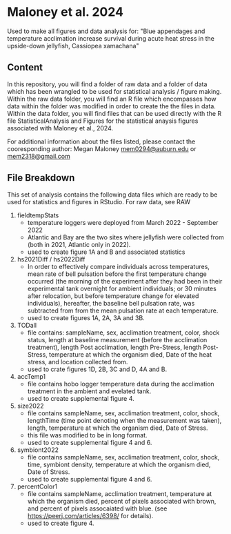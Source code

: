 # Maloney et al. 2024
Used to make all figures and data analysis for: "Blue appendages and temperature acclimation increase survival during acute heat stress in the upside-down jellyfish, Cassiopea xamachana"

## Content

In this repository, you will find a folder of raw data and a folder of data which has been wrangled to be used for statistical analysis / figure making. 
Within the raw data folder, you will find an R file which encompasses how data within the folder was modified in order to create the the files in data. 
Within the data folder, you will find files that can be used directly with the R file StatisticalAnalysis and Figures for the statistical anaysis figures associated with Maloney et al., 2024. 

For additional information about the files listed, please contact the cooresponding author: 
Megan Maloney
mem0294@auburn.edu
or
mem2318@gmail.com

## File Breakdown
This set of analysis contains the following data files which are ready to be used for statistics and figures in RStudio. 
For raw data, see RAW 
1. fieldtempStats 
     - temperature loggers were deployed from March 2022 - September 2022
     - Atlantic and Bay are the two sites where jellyfish were collected from (both in 2021, Atlantic only in 2022). 
     - used to create figure 1A and B and associated statistics
2. hs2021Diff / hs2022Diff
     -  In order to effectively compare individuals across temperatures, mean rate of bell pulsation before the first temperature change occurred (the morning of the experiment after they had been in their experimental tank overnight for ambient individuals; or 30 minutes after relocation, but before temperature change for elevated individuals), hereafter, the baseline bell pulsation rate, was subtracted from from the mean pulsation rate at each temperature.
     - used to create figures 1A, 2A, 3A and 3B.
3. TODall
     - file contains: sampleName, sex, acclimation treatment, color, shock status, length at baseline measurement (before the acclimation treatment), 	length Post acclimation,	length Pre-Stress, length Post-Stress, temperature at which the organism died,	Date of the heat stress,	and location collected from.
     - used to crate figures 1D, 2B, 3C and D, 4A and B.
4. accTemp1
     - file contains hobo logger temperature data during the acclimation treatment in the ambient and evelated tank.
     - used to create supplemental figure 4.
5. size2022
     - file contains sampleName, sex, acclimation treatment, color, shock, lengthTime (time point denoting when the measurement was taken), length, temperature at which the organism died, Date of Stress.
     - this file was modified to be in long format.
     - used to create supplemental figure 4 and 6.
6. symbiont2022
     -  file contains sampleName, sex, acclimation treatment, color, shock, time, symbiont density, temperature at which the organism died, Date of Stress.
     -  used to create supplemental figure 4 and 6.
7. percentColor1
     - file contains sampleName, acclimation treatment,  temperature at which the organism died, percent of pixels associated with brown, and percent of pixels assocaiated with blue. (see https://peerj.com/articles/6398/ for details).
     - used to create figure 4.
     



